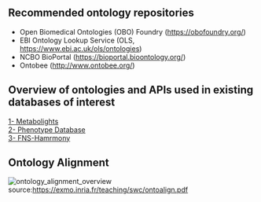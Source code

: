 ## Recommended ontology repositories
* Open Biomedical Ontologies (OBO) Foundry (https://obofoundry.org/)<br/>
* EBI Ontology Lookup Service (OLS, https://www.ebi.ac.uk/ols/ontologies)<br/>
* NCBO BioPortal (https://bioportal.bioontology.org/)<br/>
* Ontobee (http://www.ontobee.org/)

## Overview of ontologies and APIs used in existing databases of interest
[1- Metabolights](https://github.com/elixir-europe/biohackathon-projects-2022/blob/main/1/sources/metabolights)<br/>
[2- Phenotype Database](https://github.com/elixir-europe/biohackathon-projects-2022/tree/main/1/sources/dbnp)<br/>
[3- FNS-Hamrmony](https://github.com/elixir-europe/biohackathon-projects-2022/tree/main/1/sources/fns-harmony)

## Ontology Alignment
![ontology_alignment_overview](https://user-images.githubusercontent.com/65600609/199475552-cc17d3f1-4817-43cc-b95f-7af99178dd59.png)
source:https://exmo.inria.fr/teaching/swc/ontoalign.pdf
